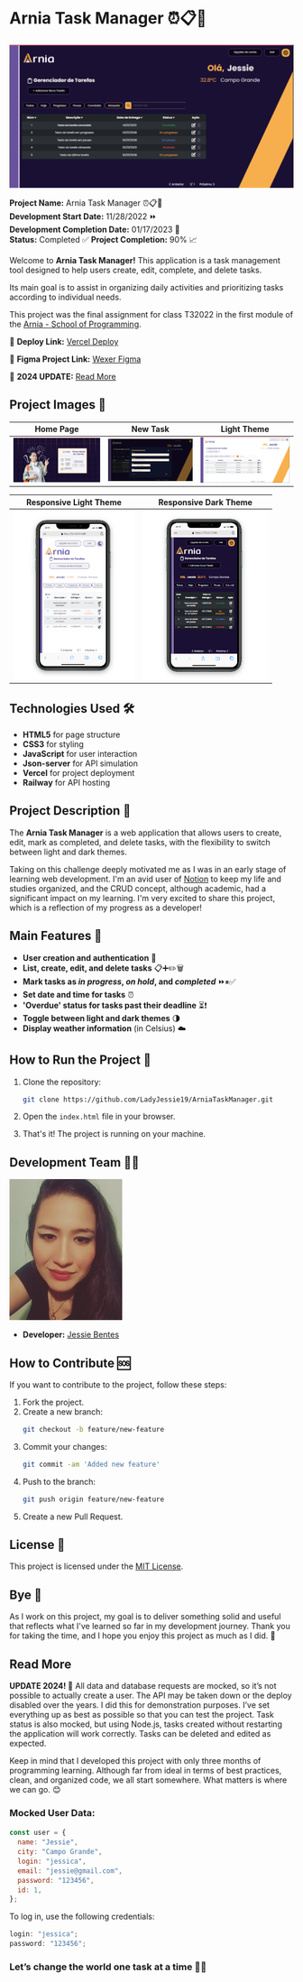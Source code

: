 # Arnia Task Manager ⏰📋📌

![Arnia Kanban](./assets/readme/arnia-tasks.png)

**Project Name:** Arnia Task Manager ⏰📋📌  
**Development Start Date:** 11/28/2022 ⏩  
**Development Completion Date:** 01/17/2023 🏁  
**Status:** Completed ✅
**Project Completion:** 90% 📈

Welcome to **Arnia Task Manager!** This application is a task management tool designed to help users create, edit, complete, and delete tasks.

Its main goal is to assist in organizing daily activities and prioritizing tasks according to individual needs.

This project was the final assignment for class T32022 in the first module of the [Arnia - School of Programming]("https://arnia.com.br).

🚀 **Deploy Link:** [Vercel Deploy](https://first-module-jessie-moura.vercel.app/)

🎨 **Figma Project Link:** [Wexer Figma](<https://www.figma.com/design/KehBHfIEs2mnvSmlmHVVrH/M%C3%B3dulo-1-Atividade-Final-(Copy)?node-id=0-1&t=ouP9FhIhDBrEQtjk-0>)

📢 **2024 UPDATE:** [Read More](#read-more)

## Project Images 📸

| Home Page                                                | New Task                                             | Light Theme                                             |
| -------------------------------------------------------- | ---------------------------------------------------- | ------------------------------------------------------- |
| <img src="./assets/readme/index-screen.png" width=300 /> | <img src="./assets/readme/new-task.png" width=300 /> | <img src="./assets/readme/light-theme.png" width=300 /> |

| Responsive Light Theme                                        | Responsive Dark Theme                                        |
| ------------------------------------------------------------- | ------------------------------------------------------------ |
| <img src="./assets/readme/responsive-light.png" height=300 /> | <img src="./assets/readme/responsive-dark.png" height=300 /> |

## Technologies Used 🛠️

- **HTML5** for page structure
- **CSS3** for styling
- **JavaScript** for user interaction
- **Json-server** for API simulation
- **Vercel** for project deployment
- **Railway** for API hosting

## Project Description 📝

The **Arnia Task Manager** is a web application that allows users to create, edit, mark as completed, and delete tasks, with the flexibility to switch between light and dark themes.

Taking on this challenge deeply motivated me as I was in an early stage of learning web development. I'm an avid user of [Notion](https://www.notion.so/) to keep my life and studies organized, and the CRUD concept, although academic, had a significant impact on my learning. I'm very excited to share this project, which is a reflection of my progress as a developer!

## Main Features 🔧

- **User creation and authentication** 👤
- **List, create, edit, and delete tasks** 📋➕✏️🗑️
- **Mark tasks as _in progress_, _on hold_, and _completed_** ⏩⏸✅
- **Set date and time for tasks** ⏰
- **'Overdue' status for tasks past their deadline** ⏳❗
- **Toggle between light and dark themes** 🌗
- **Display weather information** (in Celsius) ☁️

## How to Run the Project 🚀

1. Clone the repository:
   ```bash
   git clone https://github.com/LadyJessie19/ArniaTaskManager.git
   ```
2. Open the `index.html` file in your browser.

3. That's it! The project is running on your machine.

## Development Team 🙋‍♀️

<img src="./assets/readme/jessie-dev.jpg" alt="Developer" width="200" />

- **Developer:** [Jessie Bentes](https://github.com/LadyJessie19)

## How to Contribute 🆘

If you want to contribute to the project, follow these steps:

1. Fork the project.
2. Create a new branch:
   ```bash
   git checkout -b feature/new-feature
   ```
3. Commit your changes:
   ```bash
   git commit -am 'Added new feature'
   ```
4. Push to the branch:
   ```bash
   git push origin feature/new-feature
   ```
5. Create a new Pull Request.

## License 🧐

This project is licensed under the [MIT License](https://opensource.org/licenses/MIT).

## Bye 👋

As I work on this project, my goal is to deliver something solid and useful that reflects what I've learned so far in my development journey. Thank you for taking the time, and I hope you enjoy this project as much as I did. 🚀

## Read More

**UPDATE 2024! 📢** All data and database requests are mocked, so it’s not possible to actually create a user. The API may be taken down or the deploy disabled over the years. I did this for demonstration purposes. I’ve set everything up as best as possible so that you can test the project. Task status is also mocked, but using Node.js, tasks created without restarting the application will work correctly. Tasks can be deleted and edited as expected.

Keep in mind that I developed this project with only three months of programming learning. Although far from ideal in terms of best practices, clean, and organized code, we all start somewhere. What matters is where we can go. 😊

### Mocked User Data:

```javascript
const user = {
  name: "Jessie",
  city: "Campo Grande",
  login: "jessica",
  email: "jessie@gmail.com",
  password: "123456",
  id: 1,
};
```

To log in, use the following credentials:

```javascript
login: "jessica";
password: "123456";
```

### Let’s change the world one task at a time 🚀🥳
